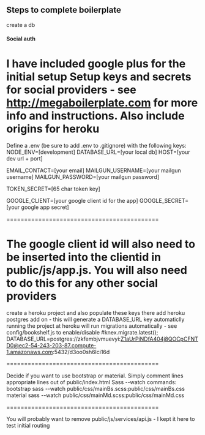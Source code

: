 ## Steps to complete boilerplate
create a db

#### Social auth
I have included google plus for the initial setup
Setup keys and secrets for social providers - see http://megaboilerplate.com
    for more info and instructions. Also include origins for heroku
=================================================
Define a .env (be sure to add .env to .gitignore) with the following keys:
NODE_ENV=[development]
DATABASE_URL=[your local db]
HOST=[your dev url + port]

EMAIL_CONTACT=[your email]
MAILGUN_USERNAME=[your mailgun username]
MAILGUN_PASSWORD=[your mailgun password]

TOKEN_SECRET=[65 char token key]

GOOGLE_CLIENT=[your google client id for the app]
GOOGLE_SECRET=[your google app secret]

===========================================

The google client id will also need to be inserted into the clientid in 
    public/js/app.js. You will also need to do this for any other social 
    providers
=======================================================================

create a heroku project and also populate these keys there
add heroku postgres add on - this will generate a DATABASE_URL key automaticlly
running the project at heroku will run migrations automatically - see 
    config/bookshelf.js to enable/disable #knex.migrate.latest();
DATABASE_URL=postgres://zkfembjvmuevyi:Z1aUrPiNDfA404j8QOCpCFNTD0@ec2-54-243-203-87.compute-1.amazonaws.com:5432/d3oo0sh6lci16d

===========================================

Decide if you want to use bootstrap or material. Simply comment lines 
    appropriate lines out of public/index.html
Sass --watch commands:
bootstrap
sass --watch public/css/mainBs.scss:public/css/mainBs.css
material
sass --watch public/css/mainMd.scss:public/css/mainMd.css

===========================================

You will probably want to remove public/js/services/api.js - I kept it 
    here to test initial routing
